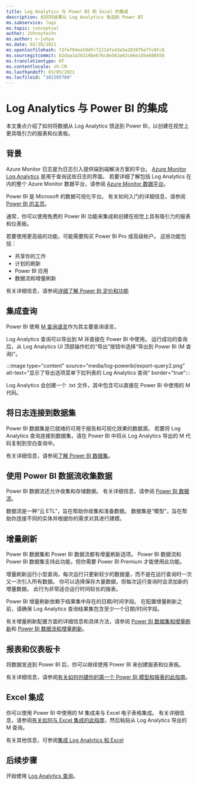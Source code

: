 ```yaml
---
title: Log Analytics 与 Power BI 和 Excel 的集成
description: 如何将结果从 Log Analytics 发送到 Power BI
ms.subservice: logs
ms.topic: conceptual
author: Johnnytechn
ms.author: v-johya
ms.date: 02/20/2021
ms.openlocfilehash: f3fef94ee59dfc72214fe43a5e281975e7fc0fc8
ms.sourcegitcommit: b2daa3a26319be676c8e563a62c66e1d5e698558
ms.translationtype: HT
ms.contentlocale: zh-CN
ms.lasthandoff: 03/05/2021
ms.locfileid: "102205760"
---
```

# <a name="log-analytics-integration-with-power-bi"></a>Log Analytics 与 Power BI 的集成

本文重点介绍了如何将数据从 Log Analytics 馈送到 Power BI，以创建在视觉上更具吸引力的报表和仪表板。 

## <a name="background"></a>背景 

Azure Monitor 日志是为日志引入提供端到端解决方案的平台。 [Azure Monitor Log Analytics](../platform/data-platform.md#) 是用于查询这些日志的界面。 若要详细了解包括 Log Analytics 在内的整个 Azure Monitor 数据平台，请参阅 [Azure Monitor 数据平台](../platform/data-platform.md)。 

Power BI 是 Microsoft 的数据可视化平台。 有关如何入门的详细信息，请参阅 [Power BI 的主页](https://powerbi.microsoft.com/)。 


通常，你可以使用免费的 Power BI 功能来集成和创建在视觉上具有吸引力的报表和仪表板。

若要使用更高级的功能，可能需要购买 Power BI Pro 或高级帐户。 这些功能包括： 
 - 共享你的工作 
 - 计划的刷新
 - Power BI 应用 
 - 数据流和增量刷新 

有关详细信息，请参阅[详细了解 Power BI 定价和功能](https://powerbi.microsoft.com/pricing/) 

## <a name="integrating-queries"></a>集成查询  

Power BI 使用 [M 查询语言](https://docs.microsoft.com/powerquery-m/power-query-m-language-specification/)作为其主要查询语言。 

Log Analytics 查询可以导出到 M 并直接在 Power BI 中使用。 运行成功的查询后，从 Log Analytics UI 顶部操作栏的“导出”按钮中选择“导出到 Power BI (M 查询)”。 


:::image type="content" source="media/log-powerbi/export-query2.png" alt-text="显示了导出选项菜单下拉列表的 Log Analytics 查询" border="true":::

Log Analytics 会创建一个 .txt 文件，其中包含可以直接在 Power BI 中使用的 M 代码。

## <a name="connecting-your-logs-to-a-dataset"></a>将日志连接到数据集 

Power BI 数据集是已就绪的可用于报告和可视化效果的数据源。 若要将 Log Analytics 查询连接到数据集，请在 Power BI 中将从 Log Analytics 导出的 M 代码复制到空白查询中。 

有关详细信息，请参阅[了解 Power BI 数据集](https://docs.microsoft.com/power-bi/service-datasets-understand/)。 

## <a name="collect-data-with-power-bi-dataflows"></a>使用 Power BI 数据流收集数据 

Power BI 数据流还允许收集和存储数据。 有关详细信息，请参阅 [Power BI 数据流](https://docs.microsoft.com/power-bi/service-dataflows-overview)。

数据流是一种“云 ETL”，旨在帮助你收集和准备数据。 数据集是“模型”，旨在帮助你连接不同的实体并根据你的需求对其进行建模。

## <a name="incremental-refresh"></a>增量刷新 

Power BI 数据集和 Power BI 数据流都有增量刷新选项。 Power BI 数据流和 Power BI 数据集支持此功能，但你需要 Power BI Premium 才能使用此功能。  


增量刷新运行小型查询，每次运行只更新较少的数据量，而不是在运行查询时一次又一次引入所有数据。 你可以选择保存大量数据，但每次运行查询时会添加新的增量数据。 此行为非常适合运行时间较长的报表。

Power BI 增量刷新依赖于结果集中存在的日期/时间字段。 在配置增量刷新之前，请确保 Log Analytics 查询结果集包含至少一个日期/时间字段。 

有关增量刷新配置方面的详细信息和具体方法，请参阅 [Power BI 数据集和增量刷新](https://docs.microsoft.com/power-bi/service-premium-incremental-refresh)和 [Power BI 数据流和增量刷新](https://docs.microsoft.com/power-bi/service-dataflows-incremental-refresh)。

## <a name="reports-and-dashboards"></a>报表和仪表板卡

将数据发送到 Power BI 后，你可以继续使用 Power BI 来创建报表和仪表板。

有关详细信息，请参阅[有关如何创建你的第一个 Power BI 模型和报表的此指南](https://docs.microsoft.com/learn/modules/build-your-first-power-bi-report/)。  

## <a name="excel-integration"></a>Excel 集成

你可以使用 Power BI 中使用的 M 集成来与 Excel 电子表格集成。 有关详细信息，请参阅[有关如何与 Excel 集成的此指南](https://support.microsoft.com/office/import-data-from-external-data-sources-power-query-be4330b3-5356-486c-a168-b68e9e616f5a)，然后粘贴从 Log Analytics 导出的 M 查询。

有关其他信息，可参阅[集成 Log Analytics 和 Excel](log-excel.md)

## <a name="next-steps"></a>后续步骤

开始使用 [Log Analytics 查询](../log-query/log-query-overview.md)。

